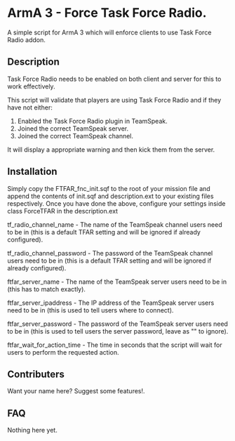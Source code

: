 # ArmA 3 - Force Task Force Radio.
A simple script for ArmA 3 which will enforce clients to use Task Force Radio addon.

## Description
Task Force Radio needs to be enabled on both client and server for this to work effectively.

This script will validate that players are using Task Force Radio and if they have not either:
1. Enabled the Task Force Radio plugin in TeamSpeak.
2. Joined the correct TeamSpeak server.
3. Joined the correct TeamSpeak channel.

It will display a appropriate warning and then kick them from the server.

## Installation
Simply copy the FTFAR_fnc_init.sqf to the root of your mission file and append the contents of init.sqf and description.ext to your existing files respectively.
Once you have done the above, configure your settings inside class ForceTFAR in the description.ext

tf_radio_channel_name - The name of the TeamSpeak channel users need to be in (this is a default TFAR setting and will be ignored if already configured).

tf_radio_channel_password - The password of the TeamSpeak channel users need to be in (this is a default TFAR setting and will be ignored if already configured).

ftfar_server_name - The name of the TeamSpeak server users need to be in (this has to match exactly).

ftfar_server_ipaddress - The IP address of the TeamSpeak server users need to be in (this is used to tell users where to connect).

ftfar_server_password - The password of the TeamSpeak server users need to be in (this is used to tell users the server password, leave as "" to ignore).

ftfar_wait_for_action_time - The time in seconds that the script will wait for users to perform the requested action.

## Contributers
Want your name here? Suggest some features!.

## FAQ 
Nothing here yet.
